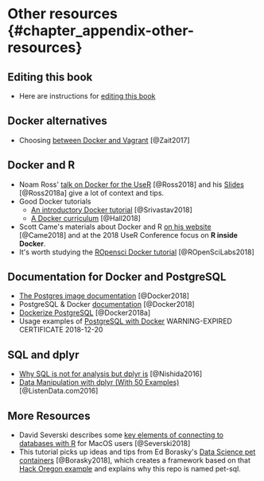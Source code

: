 # Other resources {#chapter_appendix-other-resources}

## Editing this book
* Here are instructions for [editing this book](https://github.com/smithjd/sql-pet/blob/master/Contributing.md) 

## Docker alternatives
* Choosing [between Docker and Vagrant](https://medium.com/@Mahmoud_Zalt/vagrant-vs-docker-679c9ce4231b) [@Zait2017]

## Docker and R
* Noam Ross' [talk on Docker for the UseR](https://www.youtube.com/watch?v=803oZI5dvAU&t=1) [@Ross2018] and his [Slides](https://github.com/noamross/nyhackr-docker-talk) [@Ross2018a] give a lot of context and tips.
* Good Docker tutorials
  + [An introductory Docker tutorial](https://docker-curriculum.com/) [@Srivastav2018]
  + [A Docker curriculum](https://katacoda.com/courses/docker) [@Hall2018]
* Scott Came's materials about Docker and R [on his website](http://www.cascadia-analytics.com/2018/07/21/docker-r-p1.html) [@Came2018] and at the 2018 UseR Conference focus on **R inside Docker**.
* It's worth studying the [ROpensci Docker tutorial](https://ropenscilabs.github.io/r-docker-tutorial/) [@ROpenSciLabs2018]

## Documentation for Docker and PostgreSQL

* [The Postgres image documentation](https://docs.docker.com/samples/library/postgres/) [@Docker2018]
* PostgreSQL & Docker [documentation](https://docs.docker.com/samples/library/postgres/#postgres_db) [@Docker2018]
* [Dockerize PostgreSQL](https://docs.docker.com/engine/examples/postgresql_service/) [@Docker2018a]
* Usage examples of [PostgreSQL with Docker](https://amattn.com/p/tutorial_postgresql_usage_examples_with_docker.html) WARNING-EXPIRED CERTIFICATE 2018-12-20

## SQL and dplyr

* [Why SQL is not for analysis but dplyr is](https://blog.exploratory.io/why-sql-is-not-for-analysis-but-dplyr-is-5e180fef6aa7) [@Nishida2016]
* [Data Manipulation with dplyr (With 50 Examples)](https://www.listendata.com/2016/08/dplyr-tutorial.html) [@ListenData.com2016]

## More Resources
* David Severski describes some [key elements of connecting to databases with R](https://github.com/davidski/database_connections) for MacOS users [@Severski2018]
* This tutorial picks up ideas and tips from Ed Borasky's [Data Science pet containers](https://github.com/znmeb/data-science-pet-containers) [@Borasky2018], which creates a framework based on that [Hack Oregon example](https://github.com/hackoregon/data-science-pet-containers) and explains why this repo is named pet-sql.

